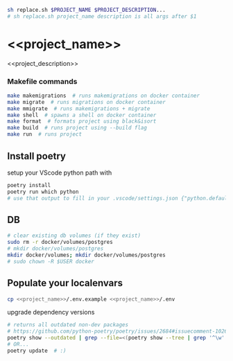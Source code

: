 ```bash
sh replace.sh $PROJECT_NAME $PROJECT_DESCRIPTION...
# sh replace.sh project_name description is all args after $1
```

# <<project_name>>
<<project_description>>

### Makefile commands

```bash
make makemigrations  # runs makemigrations on docker container
make migrate  # runs migrations on docker container
make mmigrate  # runs makemigrations + migrate
make shell  # spawns a shell on docker container
make format  # formats project using black&isort
make build  # runs project using --build flag
make run  # runs project
```

## Install poetry

setup your VScode python path with 
```bash
poetry install
poetry run which python
# use that output to fill in your .vscode/settings.json {"python.defaultInterpreterPath": PATH}
```

## DB
```bash
# clear existing db volumes (if they exist)
sudo rm -r docker/volumes/postgres
# mkdir docker/volumes/postgres
mkdir docker/volumes; mkdir docker/volumes/postgres
# sudo chown -R $USER docker
```

## Populate your localenvars
```bash
cp <<project_name>>/.env.example <<project_name>>/.env
```

upgrade dependency versions
```bash
# returns all outdated non-dev packages
# https://github.com/python-poetry/poetry/issues/2684#issuecomment-1026715207
poetry show --outdated | grep --file=<(poetry show --tree | grep '^\w' | sed 's/^\([^ ]*\).*/^\1/')
# OR...
poetry update  # :)
```